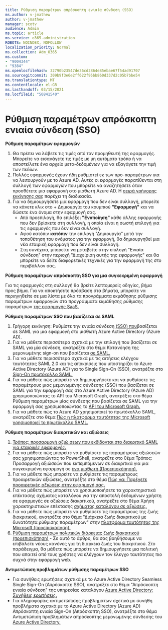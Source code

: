 ```yaml
---
title: Ρύθμιση παραμέτρων απρόσκοπτη ενιαία σύνδεση (SSO)
ms.author: v-jmathew
author: v-jmathew
manager: scotv
audience: Admin
ms.topic: article
ms.service: o365-administration
ROBOTS: NOINDEX, NOFOLLOW
localization_priority: Normal
ms.collection: Adm_O365
ms.custom:
- "9004344"
- "9384"
ms.openlocfilehash: 32790b23547de36cd2864e85ebae67f54ad91707
ms.sourcegitcommit: 309b9f3e6e2ff622f95bb860d337d2c05b7bbe54
ms.translationtype: MT
ms.contentlocale: el-GR
ms.lasthandoff: 03/15/2021
ms.locfileid: "50841540"
---
```

# <a name="configure-seamless-single-sign-on-sso"></a>Ρύθμιση παραμέτρων απρόσκοπτη ενιαία σύνδεση (SSO)

**Ρύθμιση παραμέτρων εφαρμογών**

1. Θα πρέπει να λάβετε τις τιμές από τον προμηθευτή της εφαρμογής. Μπορείτε να εισαγάγετε τις τιμές με μη αυτόματο τρόπο ή να αποστείλετε ένα αρχείο μετα-δεδομένων για να εξαγάγετε την τιμή των πεδίων.
2. Πολλές εφαρμογές έχουν ήδη ρυθμιστεί εκ των προ-παραμέτρων για να λειτουργούν με το Azure AD. Αυτές οι εφαρμογές παρατίθενται στη συλλογή των εφαρμογών που μπορείτε να αναζητήσετε όταν προσθέτετε μια εφαρμογή στο μισθωτή Azure AD. Η [σειρά γρήγορης εκκίνησης σας](https://docs.microsoft.com/azure/active-directory/manage-apps/add-application-portal-configure) παρέχει τη διαδικασία.
3. Για να δημιουργήσετε μια εφαρμογή που δεν είναι συλλογή, μπορείτε να κάνετε κλικ στο + Δημιουργία του κουμπιού **"Εφαρμογή"** και να δώσετε ένα όνομα στην εφαρμογή σας.
    - Από προεπιλογή, θα επιλέξει **"Ενοποίηση"** κάθε άλλης εφαρμογής που δεν βρίσκετε στη συλλογή, η οποία είναι η σωστή επιλογή για τις εφαρμογές που δεν είναι συλλογή.
    - Αφού κατόπιν **κατόπιν** την επιλογή "Δημιουργία" μετά την τοποθέτηση του ονόματος για την εφαρμογή, θα δημιουργηθεί μια νέα εταιρική εφαρμογή που δεν είναι συλλογή.
    - Στη συνέχεια, μπορείτε  να μεταβείτε  στην επιλογή "Ενιαία σύνδεση" στην περιοχή "Διαχείριση αυτής της εφαρμογής" και θα μπορείτε να δείτε διαφορετικές τεχνικές για την εφαρμογή της στο περιβάλλον σας.

**Ρύθμιση παραμέτρων απρόσκοπτη SSO για μια συγκεκριμένη εφαρμογή**

Για τις εφαρμογές στη συλλογή θα βρείτε λεπτομερείς οδηγίες, βήμα προς βήμα. Για να αποκτήσετε πρόσβαση στα βήματα, μπορείτε να περιηγηθείτε σε μια λίστα με όλα τα προγράμματα εκμάθησης ρύθμισης παραμέτρων εφαρμογών στα προγράμματα εκμάθησης ρύθμισης παραμέτρων [της εφαρμογής SaaS.](https://docs.microsoft.com/azure/active-directory/saas-apps/tutorial-list)

**Ρύθμιση παραμέτρων SSO που βασίζεται σε SAML**

1. Γρήγορη εκκίνηση: Ρυθμίστε την ενιαία σύνδεση [(SSO) που](https://docs.microsoft.com/azure/active-directory/manage-apps/add-application-portal-setup-sso)βασίζεται σε SAML για μια εφαρμογή στο μισθωτή Azure Active Directory (Azure AD).
2. Για να μάθετε περισσότερα σχετικά με την επιλογή που βασίζεται σε SAML για μία σύνδεση, ανατρέξτε στο θέμα Κατανόηση της μεμονωμένης sign-on που βασίζεται [σε SAML.](https://docs.microsoft.com/azure/active-directory/manage-apps/configure-saml-single-sign-on)
3. Για να μάθετε περισσότερα σχετικά με τις αιτήσεις ελέγχου ταυτότητας SAML 2.0 και τις αποκρίσεις που υποστηρίζει το Azure Active Directory (Azure AD) για το Single Sign-On (SSO), ανατρέξτε στο [Sign-On πρωτόκολλο SAML.](https://docs.microsoft.com/azure/active-directory/develop/single-sign-on-saml-protocol)
4. Για να μάθετε πώς μπορείτε να δημιουργήσετε και να ρυθμίσετε τις παραμέτρους μιας μεμονωμένης σύνδεσης (SSO) που βασίζεται σε SAML για την εφαρμογή σας στο Azure Active Directory (Azure AD) χρησιμοποιώντας το API του Microsoft Graph, ανατρέξτε στο θέμα Ρύθμιση παραμέτρων μίας σύνδεσης που βασίζεται σε SAML για την εφαρμογή σας χρησιμοποιώντας το [API του Microsoft Graph.](https://docs.microsoft.com/graph/application-saml-sso-configure-api)
5. Για να μάθετε πώς το Azure AD χρησιμοποιεί το πρωτόκολλο SAML, ανατρέξτε στο θέμα [Πώς η πλατφόρμα ταυτότητας της Microsoft χρησιμοποιεί το πρωτόκολλο SAML.](https://docs.microsoft.com/azure/active-directory/develop/active-directory-saml-protocol-reference)

**Ρύθμιση παραμέτρων διακριτικών και αξιώσεις**

1. [Τρόπος: προσαρμογή αξιώ σεων που εκδίδονται στο διακριτικό SAML για εταιρικές εφαρμογές.](https://docs.microsoft.com/azure/active-directory/develop/active-directory-saml-claims-customization)
2. Για να μάθετε πώς μπορείτε να ρυθμίσετε τις παραμέτρους αξιώσεών σας χρησιμοποιώντας το PowerShell, ανατρέξτε στο θέμα Τρόπος: Προσαρμογή αξιώσεών που εκπεμπόμενων σε διακριτικά για μια συγκεκριμένη εφαρμογή σε [ένα μισθωτή (Προεπισκόπηση).](https://docs.microsoft.com/azure/active-directory/develop/active-directory-claims-mapping)
3. Για να μάθετε πώς μπορείτε να ρυθμίσετε τις παραμέτρους προαιρετικών αξιώσεις, ανατρέξτε στο θέμα [Πώς να: Παρέχετε προαιρετικές αξιώσεις στην εφαρμογή σας.](https://docs.microsoft.com/azure/active-directory/develop/active-directory-optional-claims)
4. Για να μάθετε πώς μπορείτε να χρησιμοποιήσετε τα χαρακτηριστικά επέκτασης σχήματος καταλόγου για την αποστολή δεδομένων χρήστη σε εφαρμογές σε αξιώσεις διακριτικού, ανατρέξτε στο θέμα Χρήση χαρακτηριστικών επέκτασης [σχήματος καταλόγου σε αξιώσεις.](https://docs.microsoft.com/azure/active-directory/develop/active-directory-schema-extensions)
5. Για να μάθετε πώς μπορείτε να ρυθμίσετε τις παραμέτρους της ζωής διακριτικού, ανατρέξτε στο θέμα "Διάρκεια ζωής διακριτικού με δυνατότητα ρύθμισης παραμέτρων" στην [πλατφόρμα ταυτότητας της Microsoft (προεπισκόπηση).](https://docs.microsoft.com/azure/active-directory/develop/active-directory-configurable-token-lifetimes)
6. [Ρύθμιση παραμέτρων πολιτικών διάρκειας ζωής διακριτικού (προεπισκόπηση)](https://docs.microsoft.com/azure/active-directory/develop/configure-token-lifetimes) - Σε αυτό το άρθρο, θα σας βοηθήσουμε να επιβάλετε νέους κανόνες για τη διάρκεια ζωής του διακριτικού. Στο παράδειγμα, θα μάθετε πώς μπορείτε να δημιουργήσετε μια πολιτική που απαιτεί από τους χρήστες να ελέγχουν τον έλεγχο ταυτότητας πιο συχνά στην εφαρμογή web.

**Αντιμετώπιση προβλημάτων ρύθμισης παραμέτρων SSO**

- Για συνήθεις ερωτήσεις σχετικά με το Azure Active Directory Seamless Single Sign-On (Απρόσκοπτη SSO), ανατρέξτε στο θέμα "Απρόσκοπτη ενιαία σύνδεση" της υπηρεσίας καταλόγου [Azure Active Directory: Συνήθεις ερωτήσεις.](https://docs.microsoft.com/azure/active-directory/hybrid/how-to-connect-sso-faq)
- Για πληροφορίες αντιμετώπισης προβλημάτων σχετικά με συνήθη προβλήματα σχετικά με το Azure Active Directory (Azure AD) Απρόσκοπτη ενιαία Sign-On (Απρόσκοπτη SSO), ανατρέξτε στο θέμα Αντιμετώπιση προβλημάτων απρόσκοπτης μεμονωμένης σύνδεσης του [Azure Active Directory.](https://docs.microsoft.com/azure/active-directory/hybrid/tshoot-connect-sso)
